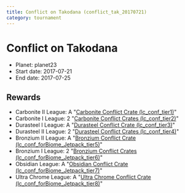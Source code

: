 ```yaml
---
title: Conflict on Takodana (conflict_tak_20170721)
category: tournament
---
```

# Conflict on Takodana

  * Planet: planet23
  * Start date: 2017-07-21
  * End date: 2017-07-25

## Rewards

  * Carbonite II League: A "[Carbonite Conflict Crate (lc_conf_tier1)](lc_conf_tier1.html)"
  * Carbonite I League: 2 "[Carbonite Conflict Crates (lc_conf_tier2)](lc_conf_tier2.html)"
  * Durasteel I League: A "[Durasteel Conflict Crate (lc_conf_tier3)](lc_conf_tier3.html)"
  * Durasteel II League: 2 "[Durasteel Conflict Crates (lc_conf_tier4)](lc_conf_tier4.html)"
  * Bronzium II League: A "[Bronzium Conflict Crate (lc_conf_forBiome_Jetpack_tier5)](lc_conf_forBiome_Jetpack_tier5.html)"
  * Bronzium I League: 2 "[Bronzium Conflict Crates (lc_conf_forBiome_Jetpack_tier6)](lc_conf_forBiome_Jetpack_tier6.html)"
  * Obsidian League: A "[Obsidian Conflict Crate (lc_conf_forBiome_Jetpack_tier7)](lc_conf_forBiome_Jetpack_tier7.html)"
  * Ultra Chrome League: A "[Ultra Chrome Conflict Crate (lc_conf_forBiome_Jetpack_tier8)](lc_conf_forBiome_Jetpack_tier8.html)"
